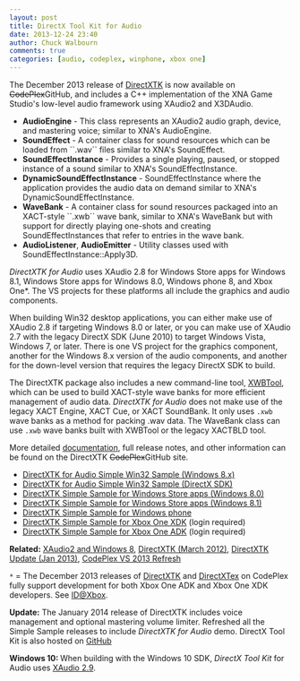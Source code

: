 ```yaml
---
layout: post
title: DirectX Tool Kit for Audio
date: 2013-12-24 23:40
author: Chuck Walbourn
comments: true
categories: [audio, codeplex, winphone, xbox one]
---
```

The December 2013 release of <a href="http://go.microsoft.com/fwlink/?LinkId=248929">DirectXTK</a> is now available on <strike>CodePlex</strike>GitHub, and includes a C++ implementation of the XNA Game Studio's low-level audio framework using XAudio2 and X3DAudio.
<!--more-->

<ul>
<li><strong>AudioEngine</strong> - This class represents an XAudio2 audio graph, device, and mastering voice; similar to XNA's AudioEngine.</li>
<li><strong>SoundEffect</strong> - A container class for sound resources which can be loaded from ``.wav`` files similar to XNA's SoundEffect.</li>
<li><strong>SoundEffectInstance</strong> - Provides a single playing, paused, or stopped instance of a sound similar to XNA's SoundEffectInstance.</li>
<li><strong>DynamicSoundEffectInstance</strong> - SoundEffectInstance where the application provides the audio data on demand similar to XNA's DynamicSoundEffectInstance.</li>
<li><strong>WaveBank</strong> - A container class for sound resources packaged into an XACT-style ``.xwb`` wave bank, similar to XNA's WaveBank but with support for directly playing one-shots and creating SoundEffectInstances that refer to entries in the wave bank.</li>
<li><strong>AudioListener</strong>, <strong>AudioEmitter</strong> - Utility classes used with SoundEffectInstance::Apply3D.</li>
</ul>

<em>DirectXTK for Audio</em> uses XAudio 2.8 for Windows Store apps for Windows 8.1, Windows Store apps for Windows 8.0, Windows phone 8, and Xbox One*. The VS projects for these platforms all include the graphics and audio components.

When building Win32 desktop applications, you can either make use of XAudio 2.8 if targeting Windows 8.0 or later, or you can make use of XAudio 2.7 with the legacy DirectX SDK (June 2010) to target Windows Vista, Windows 7, or later. There is one VS project for the graphics component, another for the Windows 8.x version of the audio components, and another for the down-level version that requires the legacy DirectX SDK to build.

The DirectXTK package also includes a new command-line tool, [XWBTool](https://github.com/Microsoft/DirectXTK/wiki/xwbtool), which can be used to build XACT-style wave banks for more efficient management of audio data. <em>DirectXTK for Audio</em> does not make use of the legacy XACT Engine, XACT Cue, or XACT SoundBank. It only uses ``.xwb`` wave banks as a method for packing .wav data. The WaveBank class can use ``.xwb`` wave banks built with XWBTool or the legacy XACTBLD tool.

More detailed <a href="https://github.com/Microsoft/DirectXTK/wiki/Audio">documentation</a>, full release notes, and other information can be found on the DirectXTK <strike>CodePlex</strike>GitHub site.

<ul>
<li><a href="http://code.msdn.microsoft.com/DirectXTK-for-Audio-Simple-9d6a7da2">DirectXTK for Audio Simple Win32 Sample (Windows 8.x)</a></li>
<li><a href="http://code.msdn.microsoft.com/DirectXTK-for-Audio-Simple-928e0700">DirectXTK for Audio Simple Win32 Sample (DirectX SDK)</a></li>
<li><a href="http://code.msdn.microsoft.com/DirectXTK-Simple-Sample-608bc274">DirectXTK Simple Sample for Windows Store apps (Windows 8.0)</a></li>
<li><a href="http://code.msdn.microsoft.com/DirectXTK-Simple-Sample-a0b6de36">DirectXTK Simple Sample for Windows Store apps (Windows 8.1)</a></li>
<li><a href="http://code.msdn.microsoft.com/DirectXTK-Simple-Windows-80e6b591">DirectXTK Simple Sample for Windows phone</a></li>
<li><a href="https://developer.xboxlive.com/en-us/platform/development/education/Pages/Samples.aspx">DirectXTK Simple Sample for Xbox One XDK</a> (login required)</li>
<li><a href="https://developer.xboxlive.com/en-us/platform/development/adk/Pages/ADKSamples.aspx">DirectXTK Simple Sample for Xbox One ADK</a> (login required)</li>
</ul>

<strong>Related:</strong> <a href="https://walbourn.github.io/xaudio2-and-windows-8/">XAudio2 and Windows 8</a>, <a href="https://walbourn.github.io/directxtk/">DirectXTK (March 2012)</a>, <a href="https://walbourn.github.io/directxtk-update/">DirectXTK Update (Jan 2013)</a>, <a href="https://walbourn.github.io/codeplex-vs-2013-refresh/">CodePlex VS 2013 Refresh</a>

``*`` = The December 2013 releases of <a href="http://go.microsoft.com/fwlink/?LinkId=248929">DirectXTK</a> and <a href="http://go.microsoft.com/fwlink/?LinkId=248926">DirectXTex</a> on CodePlex fully support development for both Xbox One ADK and Xbox One XDK developers. See <a href="http://www.xbox.com/en-us/Developers/id">ID@Xbox</a>.

<strong>Update:</strong> The January 2014 release of DirectXTK includes voice management and optional mastering volume limiter. Refreshed all the Simple Sample releases to include <em>DirectXTK for Audio</em> demo. DirectX Tool Kit is also hosted on <a href="https://github.com/Microsoft/DirectXTK">GitHub</a>

<strong>Windows 10: </strong>When building with the Windows 10 SDK, <em>DirectX Tool Kit</em> for Audio uses <a href="https://msdn.microsoft.com/en-us/library/windows/desktop/ee415802.aspx">XAudio 2.9</a>.
